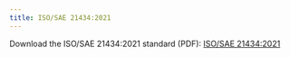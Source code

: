 ```yaml
---
title: ISO/SAE 21434:2021
---
```


Download the ISO/SAE 21434:2021 standard (PDF): [ISO/SAE 21434:2021](/standards/ISO_SAE_21434_2021.pdf)